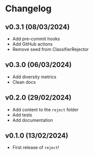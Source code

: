 # Changelog

## v0.3.1 (08/03/2024)

- Add pre-commit hooks
- Add GitHub actions
- Remove seed from ClassifierRejector

## v0.3.0 (06/03/2024)

- Add diversity metrics
- Clean docs

## v0.2.0 (29/02/2024)

- Add content to the `reject` folder
- Add tests
- Add documentation

## v0.1.0 (13/02/2024)

- First release of `reject`!
